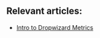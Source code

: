 ## Relevant articles:

- [Intro to Dropwizard Metrics](http://www.nklkarthi.com/dropwizard-metrics)

